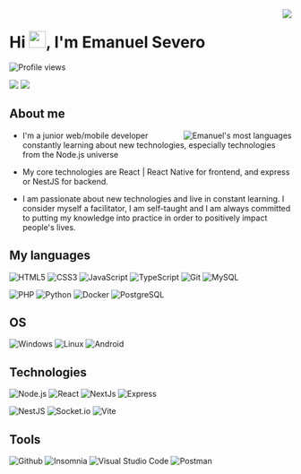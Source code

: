 <!--
**severoemanuel/severoemanuel** is a ✨ _special_ ✨ repository because its `README.md` (this file) appears on your GitHub profile.

Here are some ideas to get you started:

- 🔭 I’m currently working on ...
- 🌱 I’m currently learning ...
- 👯 I’m looking to collaborate on ...
- 🤔 I’m looking for help with ...
- 💬 Ask me about ...
- 📫 How to reach me: ...
- 😄 Pronouns: ...
- ⚡ Fun fact: ...
-->

<img align="right" src="https://github-readme-stats.vercel.app/api?username=severoemanuel&show_icons=true&theme=vision-friendly-dark" />

<h1>Hi <img src="https://raw.githubusercontent.com/kaueMarques/kaueMarques/master/hi.gif" width="30px">, I'm Emanuel Severo</h1>

<img src="https://komarev.com/ghpvc/?username=severoemanuel&color=yellow" alt="Profile views" />
<p>
  <img src="https://img.shields.io/static/v1?label=Overview&message=Emanuel&color=f8efd4&style=for-the-badge&logo=GitHub">
  <img src="https://img.shields.io/static/v1?label=Fullstack&message=Developer&color=31ac59&style=for-the-badge">
</p>

## About me

<img align="right" src="https://github-readme-stats.vercel.app/api/top-langs/?username=severoemanuel&layout=compact&theme=vision-friendly-dark" alt="Emanuel's most   languages" />

- I'm a junior web/mobile developer constantly learning about new technologies, especially technologies from the Node.js universe

- My core technologies are React | React Native for frontend, and express or NestJS for backend.

- I am passionate about new technologies and live in constant learning. I consider myself a facilitator, I am self-taught and I am always committed to putting my knowledge into practice in order to positively impact people's lives.

## My languages

![HTML5](https://img.shields.io/static/v1?style=for-the-badge&show_icons=true&color=339933&label=HTML5&message=high&logo=HTML5)
![CSS3](https://img.shields.io/static/v1?style=for-the-badge&show_icons=true&color=339933&label=CSS3&message=high&logo=CSS3)
![JavaScript](https://img.shields.io/static/v1?style=for-the-badge&show_icons=true&color=339933&label=JavaScript&message=high&logo=JavaScript)
![TypeScript](https://img.shields.io/static/v1?style=for-the-badge&show_icons=true&color=339933&label=TypeScript&message=high&logo=TypeScript)
![Git](https://img.shields.io/static/v1?style=for-the-badge&show_icons=true&color=339933&label=Git&message=high&logo=Git)
![MySQL](https://img.shields.io/static/v1?style=for-the-badge&show_icons=true&color=339933&label=MySQL&message=high&logo=MySQL)

![PHP](https://img.shields.io/static/v1?style=for-the-badge&show_icons=true&color=83ab91&label=PHP&message=medium&logo=PHP)
![Python](https://img.shields.io/static/v1?style=for-the-badge&show_icons=true&color=83ab91&label=Python&message=medium&logo=Python)
![Docker](https://img.shields.io/static/v1?style=for-the-badge&show_icons=true&color=83ab91&label=Docker&message=medium&logo=Docker)
![PostgreSQL](https://img.shields.io/static/v1?style=for-the-badge&show_icons=true&color=83ab91&label=PostgreSQL&message=medium&logo=PostgreSQL)

## OS

![Windows](https://img.shields.io/static/v1?style=for-the-badge&show_icons=true&color=339933&label=Windows&message=high&logo=Windows) 
![Linux](https://img.shields.io/static/v1?style=for-the-badge&show_icons=true&color=83ab91&label=Linux&message=medium&logo=Linux) 
![Android](https://img.shields.io/static/v1?style=for-the-badge&show_icons=true&color=83ab91&label=Android&message=medium&logo=Android)

## Technologies

![Node.js](https://img.shields.io/static/v1?style=for-the-badge&show_icons=true&color=339933&label=Node.js&message=high&logo=Node.js)
![React](https://img.shields.io/static/v1?style=for-the-badge&show_icons=true&color=339933&label=React&message=high&logo=React)
![NextJs](https://img.shields.io/static/v1?style=for-the-badge&show_icons=true&color=339933&label=NextJs&message=high&logo=Next.js)
![Express](https://img.shields.io/static/v1?style=for-the-badge&show_icons=true&color=339933&label=Express&message=high&logo=Express)

![NestJS](https://img.shields.io/static/v1?style=for-the-badge&show_icons=true&color=83ab91&label=NestJS&message=medium&logo=NestJS)
![Socket.io](https://img.shields.io/static/v1?style=for-the-badge&show_icons=true&color=83ab91&label=Socket.io&message=medium&logo=Socket.io)
![Vite](https://img.shields.io/static/v1?style=for-the-badge&show_icons=true&color=83ab91&label=NestJS&message=medium&logo=Vite)

## Tools
![Github](https://img.shields.io/static/v1?style=for-the-badge&show_icons=true&color=339933&label=Github&message=high&logo=Github)
![Insomnia](https://img.shields.io/static/v1?style=for-the-badge&show_icons=true&color=339933&label=Insomnia&message=high&logo=Insomnia)
![Visual Studio Code](https://img.shields.io/static/v1?style=for-the-badge&show_icons=true&color=339933&label=Visual%20Studio%20Code&message=high&logo=Visual%20Studio%20Code)
![Postman](https://img.shields.io/static/v1?style=for-the-badge&show_icons=true&color=83ab91&label=Postman&message=medium&logo=Postman)
